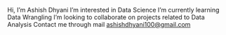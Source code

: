Hi, I’m Ashish Dhyani
I’m interested in Data Science
I’m currently learning Data Wrangling
I’m looking to collaborate on projects related to Data Analysis
Contact me through mail ashishdhyani100@gmail.com  

